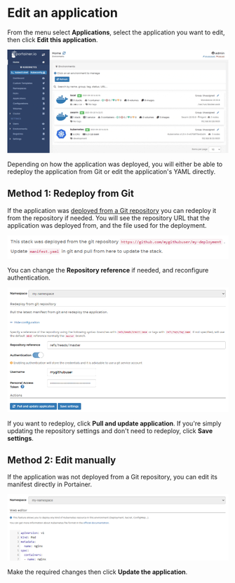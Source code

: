 # Edit an application

From the menu select **Applications**, select the application you want to edit, then click **Edit this application**.

![](../../../.gitbook/assets/2.9-applications-edit-1.gif)

Depending on how the application was deployed, you will either be able to redeploy the application from Git or edit the application's YAML directly.

## Method 1: Redeploy from Git

If the application was [deployed from a Git repository](manifest.md#option-1-git-repository) you can redeploy it from the repository if needed. You will see the repository URL that the application was deployed from, and the file used for the deployment.

![](../../../.gitbook/assets/2.9-applications-edit-2.png)

You can change the **Repository reference** if needed, and reconfigure authentication.

![](../../../.gitbook/assets/2.9-applications-edit-3.png)

If you want to redeploy, click **Pull and update application**. If you're simply updating the repository settings and don't need to redeploy, click **Save settings**.

## Method 2: Edit manually

If the application was not deployed from a Git repository, you can edit its manifest directly in Portainer.&#x20;

![](../../../.gitbook/assets/2.9-applications-edit-4.png)

Make the required changes then click **Update the application**.

